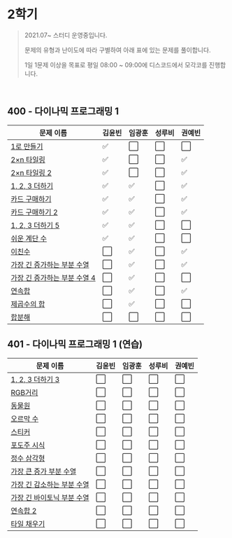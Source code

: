 # 2학기

> 2021.07~ 스터디 운영중입니다. 
>
> 문제의 유형과 난이도에 따라 구별하여 아래 표에 있는 문제를 풀이합니다. 
>
> 1일 1문제 이상을 목표로 평일 08:00 ~ 09:00에 디스코드에서 모각코를 진행합니다. 



<br>

## 400 - 다이나믹 프로그래밍 1


| 문제 이름                                                    | 김윤빈               | 임광훈               | 성루비               | 권예빈               |
| ------------------------------------------------------------ | -------------------- | -------------------- | -------------------- | -------------------- |
| [1로 만들기](https://www.acmicpc.net/problem/1463)           | :white_check_mark:   | :white_large_square: | :white_large_square: | :white_large_square: |
| [2×n 타일링](https://www.acmicpc.net/problem/11726)          | :white_check_mark:   | :white_large_square: | :white_large_square: | :white_check_mark:   |
| [2×n 타일링 2](https://www.acmicpc.net/problem/11727)        | :white_check_mark:   | :white_large_square: | :white_large_square: | :white_check_mark:   |
| [1, 2, 3 더하기](https://www.acmicpc.net/problem/9095)       | :white_check_mark:   | :white_check_mark:   | :white_large_square: | :white_check_mark:   |
| [카드 구매하기](https://www.acmicpc.net/problem/11052)       | :white_check_mark:   | :white_check_mark:   | :white_large_square: | :white_check_mark:   |
| [카드 구매하기 2](https://www.acmicpc.net/problem/16194)     | :white_check_mark:   | :white_check_mark:   | :white_large_square: | :white_check_mark:   |
| [1, 2, 3 더하기 5](https://www.acmicpc.net/problem/15990)    | :white_check_mark:   | :white_check_mark:   | :white_large_square: | :white_large_square: |
| [쉬운 계단 수](https://www.acmicpc.net/problem/10844)        | :white_check_mark:   | :white_check_mark:   | :white_large_square: | :white_large_square: |
| [이친수](https://www.acmicpc.net/problem/2193)               | :white_large_square: | :white_check_mark:   | :white_large_square: | :white_check_mark:   |
| [가장 긴 증가하는 부분 수열](https://www.acmicpc.net/problem/11053) | :white_large_square: | :white_check_mark:   | :white_large_square: | :white_check_mark:   |
| [가장 긴 증가하는 부분 수열 4](https://www.acmicpc.net/problem/14002) | :white_large_square: | :white_check_mark:   | :white_large_square: | :white_large_square: |
| [연속합](https://www.acmicpc.net/problem/1912)               | :white_large_square: | :white_check_mark:   | :white_large_square: | :white_check_mark:   |
| [제곱수의 합](https://www.acmicpc.net/problem/1699)          | :white_large_square: | :white_check_mark:   | :white_large_square: | :white_large_square: |
| [합분해](https://www.acmicpc.net/problem/2225)               | :white_large_square: | :white_large_square: | :white_large_square: | :white_large_square: |



## 401 - 다이나믹 프로그래밍 1 (연습)

| 문제 이름                                                    | 김윤빈               | 임광훈               | 성루비               | 권예빈               |
| ------------------------------------------------------------ | -------------------- | -------------------- | -------------------- | -------------------- |
| [1, 2, 3 더하기 3](https://www.acmicpc.net/problem/15988)    | :white_large_square: | :white_large_square: | :white_large_square: | :white_large_square: |
| [RGB거리](https://www.acmicpc.net/problem/1149)              | :white_large_square: | :white_large_square: | :white_large_square: | :white_large_square: |
| [동물원](https://www.acmicpc.net/problem/1309)               | :white_large_square: | :white_large_square: | :white_large_square: | :white_large_square: |
| [오르막 수](https://www.acmicpc.net/problem/11057)           | :white_large_square: | :white_large_square: | :white_large_square: | :white_large_square: |
| [스티커](https://www.acmicpc.net/problem/9465)               | :white_large_square: | :white_large_square: | :white_large_square: | :white_large_square: |
| [포도주 시식](https://www.acmicpc.net/problem/2156)          | :white_large_square: | :white_large_square: | :white_large_square: | :white_large_square: |
| [정수 삼각형](https://www.acmicpc.net/problem/1932)          | :white_large_square: | :white_large_square: | :white_large_square: | :white_large_square: |
| [가장 큰 증가 부분 수열](https://www.acmicpc.net/problem/11055) | :white_large_square: | :white_large_square: | :white_large_square: | :white_large_square: |
| [가장 긴 감소하는 부분 수열](https://www.acmicpc.net/problem/11722) | :white_large_square: | :white_large_square: | :white_large_square: | :white_large_square: |
| [가장 긴 바이토닉 부분 수열](https://www.acmicpc.net/problem/11054) | :white_large_square: | :white_large_square: | :white_large_square: | :white_large_square: |
| [연속합 2](https://www.acmicpc.net/problem/13398)            | :white_large_square: | :white_large_square: | :white_large_square: | :white_large_square: |
| [타일 채우기](https://www.acmicpc.net/problem/2133)          | :white_large_square: | :white_large_square: | :white_large_square: | :white_large_square: |



